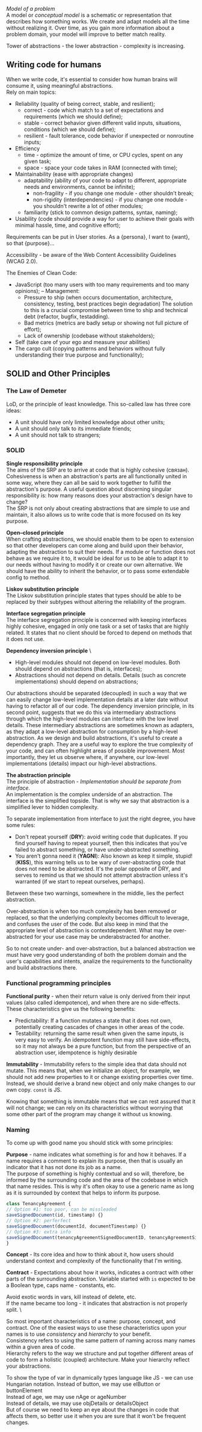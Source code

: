 *Model of a problem* \
A model or *conceptual model* is a schematic or representation that describes how something works.
We create and adapt models all the time without realizing it. Over time, as you gain more information about a problem
domain, your model will improve to better match reality.

Tower of abstractions - the lower abstraction - complexity is increasing.

## Writing code for humans
When we write code, it's essential to consider how human brains will consume it, using meaningful abstractions. \
Rely on main topics:
 - Reliability (quality of being correct, stable, and resilient);
   - correct - code which match to a set of expectations and requirements (which we should define);
   - stable - correct behavior given different valid inputs, situations, conditions (which we should define);
   - resilient - fault tolerance, code behavior if unexpected or nonroutine inputs; 
 - Efficiency
   - time - optimize the amount of time, or CPU cycles, spent on any given task;
   - space - space your code takes in RAM (connected with time);
 - Maintainability (ease with appropriate changes)
   - adaptability (ability of your code to adapt to different, appropriate needs and environments, cannot be infinite);
     - non-fragility - if you change one module - other shouldn't break;  
     - non-rigidity (interdependencies) - if you change one module - you shouldn't rewrite a lot of other modules;
   - familiarity (stick to common design patterns, syntax, naming);
 - Usability (code should provide a way for user to achieve their goals with minimal hassle, time, and cognitive effort);

Requirements can be put in User stories. As a {persona}, I want to {want}, so that {purpose}...

Accessibility - be aware of the Web Content Accessibility Guidelines (WCAG 2.0).

The Enemies of Clean Code:
  - JavaScript (too many users with too many requirements and too many opinions);
  – Management:
    - Pressure to ship (when occurs documentation, architecture, consistency, testing, best practices begin degradation)
    The solution to this is a crucial compromise between time to ship and technical debt (refactor, bugfix, testadding).
    - Bad metrics (metrics are badly setup or showing not full picture of effort);
    - Lack of ownership (codebase without stakeholders);
  - Self (take care of your ego and measure your abilities)
  - The cargo cult (copying patterns and behaviors without fully understanding their true purpose and functionality);

## SOLID and Other Principles

### The Law of Demeter
LoD, or the principle of least knowledge. This so-called law has three core ideas:
 - A unit should have only limited knowledge about other units;
 - A unit should only talk to its immediate friends;
 - A unit should not talk to strangers;

### SOLID

**Single responsibility principle** \
The aims of the SRP are to arrive at code that is highly cohesive (связан). Cohesiveness is when an
abstraction's parts are all functionally united in some way, where they can all be said to
work together to fulfill the abstraction's purpose. A useful question about discerning
singular responsibility is: how many reasons does your abstraction's design have to change? \
The SRP is not only about creating abstractions that are simple to use and maintain, it also
allows us to write code that is more focused on its key purpose.

**Open–closed principle** \
When crafting abstractions, we should enable them to be open to extension so that other
developers can come along and build upon their behavior, adapting the abstraction to suit
their needs. If a module or function does not behave as we require it to, it would
be ideal for us to be able to adapt it to our needs without having to modify it or create our
own alternative.
We should have the ability to inherit the behavior, or to pass some extendable config to method. 

**Liskov substitution principle** \
The Liskov substitution principle states that types should be able to be replaced by their
subtypes without altering the reliability of the program.

**Interface segregation principle** \
The interface segregation principle is concerned with keeping interfaces highly cohesive,
engaged in only one task or a set of tasks that are highly related. It states that no client
should be forced to depend on methods that it does not use.

**Dependency inversion principle** \
 - High-level modules should not depend on low-level modules. Both should  depend on abstractions 
(that is, interfaces); 
 - Abstractions should not depend on details. Details (such as concrete implementations) should
depend on abstractions;

Our abstractions should be separated (decoupled) in such a way that we can easily change low-level
implementation details at a later date without having to refactor all of our code.
The dependency inversion principle, in its second point, suggests that we do this via intermediary
abstractions through which the high-level modules can interface with the low level details.
These intermediary abstractions are sometimes known as adapters, as they adapt a low-level
abstraction for consumption by a high-level abstraction.
As we design and build abstractions, it's useful to create a dependency graph. They are a useful
way to explore the true complexity of your code, and can often highlight areas of possible
improvement. Most importantly, they let us observe where, if anywhere, our low-level implementations
(details) impact our high-level abstractions.

**The abstraction principle** \
The principle of abstraction - *Implementation should be separate from interface.* \
An implementation is the complex underside of an abstraction. The interface is the simplified topside.
That is why we say that abstraction is a simplified lever to hidden complexity.

To separate implementation from interface to just the right degree, you have some rules:
 - Don't repeat yourself (**DRY**): avoid writing code that duplicates. If you find yourself having to repeat yourself,
then this indicates that you've failed to abstract something, or have under-abstracted something.
 - You aren't gonna need it (**YAGNI**): Also known as keep it simple, stupid! (**KISS**), this warning tells us
to be wary of over-abstracting code that does not need to be abstracted. It's the polar opposite of DRY, and serves to
remind us that we should not attempt abstraction unless it's warranted (if we start to repeat ourselves, perhaps).

Between these two warnings, somewhere in the middle, lies the perfect abstraction.

Over-abstraction is when too much complexity has been removed or replaced, so that the underlying complexity becomes
difficult to leverage, and confuses the user of the code. But also keep in mind that the appropriate level of
abstraction is contextdependent. What may be over-abstracted for your use case may be underabstracted for another.

So to not create under- and over-abstraction, but a balanced abstraction we must have very good understanding of
both the problem domain and the user's capabilities and intents, analize the requirements to the functionality and
build abstractions there.

### Functional programming principles
**Functional purity** - when their return value is only derived from their input values (also called idempotence),
and when there are no side-effects. These characteristics give us the following benefits:
 - Predictability: If a function mutates a state that it does not own, potentially creating cascades of changes in 
other areas of the code.
 - Testability: returning the same result when given the same inputs, is very easy to verify. An idempotent function
may still have side-effects, so it may not always be a pure function, but from the perspective of an abstraction
user, idempotence is highly desirable

**Immutability** - Immutability refers to the simple idea that data should not mutate. This means that, when we initialize
an object, for example, we should not add new properties to it or change existing properties over time. Instead, we
should derive a brand new object and only make changes to our own copy. `const` is JS.

Knowing that something is immutable means that we can rest assured that it will not change; we can rely on its
characteristics without worrying that some other part of the program may change it without us knowing.

### Naming
To come up with good name you should stick with some principles:

**Purpose** - name indicates what something is for and how it behaves. If a name requires a comment to explain its
purpose, then that is usually an indicator that it has not done its job as a name. \
The purpose of something is highly contextual and so will, therefore, be informed by the surrounding code and the area
of the codebase in which that name resides. This is why it's often okay to use a generic name as long as it is
surrounded by context that helps to inform its purpose.

```js
class TenancyAgreement {
// Option #1: too poor, can be missleaded
saveSignedDocument(id, timestamp) {}
// Option #2: perferfect
saveSignedDocument(documentId, documentTimestamp) {}
// Option #3: extra info 
saveSignedDocument(tenancyAgreementSignedDocumentID, tenancyAgreementSignedDocumentTimestamp) {}
}
```

**Concept** - Its core idea and how to think about it, how users should understand context and complexity of the 
functionality that I'm writing.

**Contract** - Expectations about how it works, indicates a contract with other parts of the surrounding abstraction.
Variable started with `is` expected to be a Boolean type, caps name - constants, etc.

Avoid exotic words in vars, kill instead of delete, etc. \
If the name became too long - it indicates that abstraction is not properly split. \

So most important characteristics of a name: purpose, concept, and contract. One of the easiest ways to
use these characteristics upon your names is to use *consistency* and *hierarchy* to your benefit. \
Consistency refers to using the same pattern of naming across many names within a given area of code. \
Hierarchy refers to the way we structure and put together different areas of code to form a
holistic (coupled) architecture. Make your hierarchy reflect your abstractions.

To show the type of var in dynamically types language like JS - we can use Hungarian notation.
Instead of button, we may use elButton or buttonElement \
Instead of age, we may use nAge or ageNumber \
Instead of details, we may use objDetails or detailsObject \
But of course we need to keep an eye about the changes in code that affects them, so better use it
when you are sure that it won't be frequent changes.

